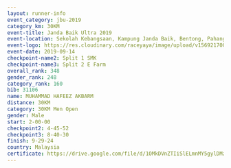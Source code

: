 ```yaml
---
layout: runner-info 
event_category: jbu-2019 
category_km: 30KM 
event-title: Janda Baik Ultra 2019 
event-location: Sekolah Kebangsaan, Kampung Janda Baik, Bentong, Pahang, Malaysia 
event-logo: https://res.cloudinary.com/raceyaya/image/upload/v1569217009/logo/janda-baik_vch1pc.jpg 
event-date: 2019-09-14 
checkpoint-name2: Split 1 SMK 
checkpoint-name3: Split 2 E Farm 
overall_rank: 348
gender_rank: 248
category_rank: 160
bib: 31106
name: MUHAMMAD HAFEEZ AKBARM
distance: 30KM
category: 30KM Men Open
gender: Male
start: 2-00-00
checkpoint2: 4-45-52
checkpoint3: 8-40-30
finish: 9-29-24
country: Malaysia
certificate: https://drive.google.com/file/d/1OMkDVnZTIiSlELmnMY5gylDMzm0r8LXg/view?usp=sharing
---
```

